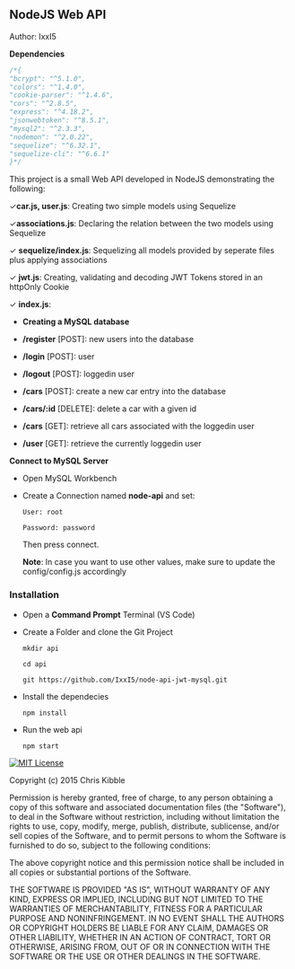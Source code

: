 ## NodeJS Web API

Author: IxxI5

**Dependencies**

```javascript
/*{
"bcrypt": "^5.1.0",
"colors": "^1.4.0",
"cookie-parser": "^1.4.6",
"cors": "^2.8.5",
"express": "^4.18.2",
"jsonwebtoken": "^8.5.1",
"mysql2": "^2.3.3",
"nodemon": "^2.0.22",
"sequelize": "^6.32.1",
"sequelize-cli": "^6.6.1"
}*/
```

This project is a small Web API developed in NodeJS demonstrating the following:

&check;**car.js, user.js**: Creating two simple models using Sequelize

&check;**associations.js**: Declaring the relation between the two models using Sequelize

&check; **sequelize/index.js**: Sequelizing all models provided by seperate files plus applying associations

&check; **jwt.js**: Creating, validating and decoding JWT Tokens stored in an httpOnly Cookie

&check; **index.js**:

- **Creating a MySQL database**

- **/register** [POST]: new users into the database

- **/login** [POST]: user

- **/logout** [POST]: loggedin user

- **/cars** [POST]: create a new car entry into the database

- **/cars/:id** [DELETE]: delete a car with a given id

- **/cars** [GET]: retrieve all cars associated with the loggedin user

- **/user** [GET]: retrieve the currently loggedin user

**Connect to MySQL Server**

- Open MySQL Workbench
- Create a Connection named **node-api** and set:

  ```
  User: root

  Password: password
  ```

  Then press connect.

  **Note**: In case you want to use other values, make sure to update the config/config.js accordingly

### Installation

- Open a **Command Prompt** Terminal (VS Code)
- Create a Folder and clone the Git Project

  ```
  mkdir api

  cd api

  git https://github.com/IxxI5/node-api-jwt-mysql.git
  ```

- Install the dependecies
  ```
  npm install
  ```
- Run the web api
  ```
  npm start
  ```

[![MIT License](https://img.shields.io/badge/License-MIT-green.svg)](https://choosealicense.com/licenses/mit/)

Copyright (c) 2015 Chris Kibble

Permission is hereby granted, free of charge, to any person obtaining a copy of this software and associated documentation files (the "Software"), to deal in the Software without restriction, including without limitation the rights to use, copy, modify, merge, publish, distribute, sublicense, and/or sell copies of the Software, and to permit persons to whom the Software is furnished to do so, subject to the following conditions:

The above copyright notice and this permission notice shall be included in all copies or substantial portions of the Software.

THE SOFTWARE IS PROVIDED "AS IS", WITHOUT WARRANTY OF ANY KIND, EXPRESS OR IMPLIED, INCLUDING BUT NOT LIMITED TO THE WARRANTIES OF MERCHANTABILITY, FITNESS FOR A PARTICULAR PURPOSE AND NONINFRINGEMENT. IN NO EVENT SHALL THE AUTHORS OR COPYRIGHT HOLDERS BE LIABLE FOR ANY CLAIM, DAMAGES OR OTHER LIABILITY, WHETHER IN AN ACTION OF CONTRACT, TORT OR OTHERWISE, ARISING FROM, OUT OF OR IN CONNECTION WITH THE SOFTWARE OR THE USE OR OTHER DEALINGS IN THE SOFTWARE.
